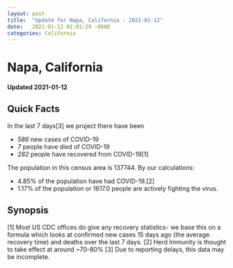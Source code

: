 ```yaml
---
layout: post
title:  "Update for Napa, California - 2021-01-12"
date:   2021-01-12 01:01:29 -0600
categories: California
---
```


# Napa, California
#### Updated 2021-01-12

## Quick Facts

In the last 7 days[3] we project there have been
- *586* new cases of COVID-19
- *7* people have died of COVID-19
- *282* people have recovered from COVID-19[1]

The population in this census area is 137744. By our calculations:
- 4.85% of the population have had COVID-19.[2]
- 1.17% of the population or 1617.0 people are actively fighting the virus.

## Synopsis




[1] Most US CDC offices do give any recovery statistics- we base this on a formula which looks at confirmed new cases
15 days ago (the average recovery time) and deaths over the last 7 days.
[2] Herd Immunity is thought to take effect at around ~70-80%
[3] Due to reporting delays, this data may be incomplete. 
    